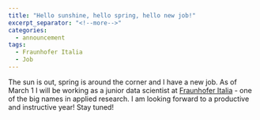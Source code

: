 ```yaml
---
title: "Hello sunshine, hello spring, hello new job!"
excerpt_separator: "<!--more-->"
categories:
  - announcement
tags:
  - Fraunhofer Italia
  - Job
---
```


The sun is out, spring is around the corner and I have a new job. As of March 1 I will be working as a junior data scientist at
[Fraunhofer Italia](https://www.fraunhofer.it/en.html) - one
of the big names in applied research. I am looking forward to a productive and
instructive year! Stay tuned!
